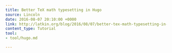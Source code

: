 ```yaml
---
title: Better TeX math typesetting in Hugo
source: Lincoln
date: 2016-08-07 20:10:00 +0000
link: http://latkin.org/blog/2016/08/07/better-tex-math-typesetting-in-hugo/
content_type: Tutorial
tool:
- tool/hugo.md

---
```

